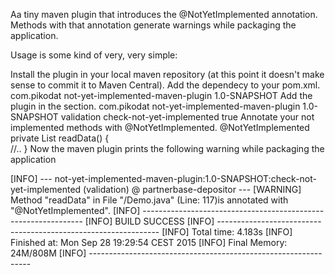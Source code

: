 Aa tiny maven plugin that introduces the @NotYetImplemented annotation. Methods with that annotation generate warnings while packaging the application.

Usage is some kind of very, very simple:

Install the plugin in your local maven repository (at this point it doesn't make sense to commit it to Maven Central).
Add the dependecy to your pom.xml.
        <dependency>
            <groupId>com.pikodat</groupId>
            <artifactId>not-yet-implemented-maven-plugin</artifactId>
            <version>1.0-SNAPSHOT</version>
        </dependency>
Add the plugin in the <build>section.
            <plugin>
                <groupId>com.pikodat</groupId>
                <artifactId>not-yet-implemented-maven-plugin</artifactId>
                <version>1.0-SNAPSHOT</version>
                <executions>
                    <execution>
                        <id>validation</id>
                        <goals>
                            <goal>check-not-yet-implemented</goal>
                        </goals>
                    </execution>
                </executions>
                <configuration>
                    <checkException>true</checkException>
                </configuration>
            </plugin>
Annotate your not implemented methods with @NotYetImplemented.
@NotYetImplemented
private List<DataPackage> readData() {  
  //..
}
Now the maven plugin prints the following warning while packaging the application

[INFO] --- not-yet-implemented-maven-plugin:1.0-SNAPSHOT:check-not-yet-implemented (validation) @ partnerbase-depositor ---
[WARNING] Method "readData" in File "<path>/Demo.java" (Line: 117)is annotated with "@NotYetImplemented".
[INFO] ---------------------------------------------------------------
[INFO] BUILD SUCCESS
[INFO] ---------------------------------------------------------------
[INFO] Total time: 4.183s
[INFO] Finished at: Mon Sep 28 19:29:54 CEST 2015
[INFO] Final Memory: 24M/808M
[INFO] ---------------------------------------------------------------
